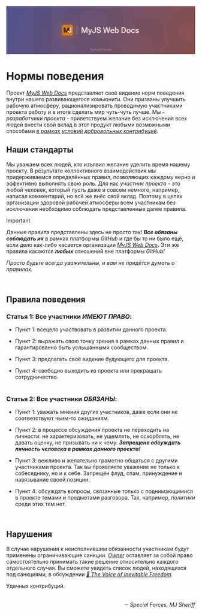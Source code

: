 <div>
    <img src='./static/img/specialForces.png'>
</div>

# Нормы поведения

Проект [_MyJS Web Docs_](https://github.com/mjdocs/myJS) представляет своё видение норм поведения
внутри нашего развивающегося комьюнити. Они призваны улучшить рабочую атмосферу, рационализировать
проводимую участниками проекта работу и в итоге сделать мир чуть-чуть лучше. Мы - _разработчики
проекта_ - приветствуем желание без исключения всех людей внести свой вклад в этот продукт любыми
возможными способами [_в рамках условий добровольных контрибуций_](/CONTRIBUTING.md).

## Наши стандарты

Мы уважаем всех людей, кто изъявил желание уделить время нашему проекту. В результате коллективного
взаимодействия мы придерживаемся определённых правил, позволяющих каждому верно и эффективно
выполнять свою роль. Для нас _участник проекта_ - это любой человек, который пусть даже и совсем
немного, например, написал комментарий, но всё же внёс свой вклад. Поэтому в целях организации
здоровой рабочей атмосферы всем участникам без исключения необходимо соблюдать представленные далее
правила.

> [!IMPORTANT]  
> Данные правила представлены здесь не просто так! **_Все обязаны соблюдать их_** в рамках платформы
> _GitHub_ и где бы то ни было ещё, если дело как-либо касается организации
> [_MyJS Web Docs_](https://github.com/mjdocs/myJS). Эти же правила касаются **_любых_** отношений
> вне платформы _GitHub!_
>
> _Просто будьте всегда уважительны, и вам не придётся думать о правилах._

<br>

## Правила поведения

### Статья 1: Все участники _ИМЕЮТ ПРАВО_:

-   Пункт 1: всецело участвовать в развитии данного проекта.

-   Пункт 2: выражать свою точку зрения в рамках данных правил и гарантированно быть услышанными
    сообществом.

-   Пункт 3: предлагать своё видение будующего для проекта.

-   Пункт 4: свободно выходить из проекта или прекращать сотрудничество.

#

### Статья 2: Все участники _ОБЯЗАНЫ_:

-   Пункт 1: уважать мнения других участников, даже если они не соответствуют чьим-то ожиданиям.

-   Пункт 2: в процессе обсуждения проекта не переходить на личности: не характеризовать, не
    ущемлять, не оскорблять, не давать оценку, не призывать ни к чему. **_Запрещено обсуждать
    личность человека в рамках данного проекта!_**

-   Пункт 3: вежливо и желательно грамотно общаться с другими участниками проекта. Так вы проявляете
    уважение не только к собеседнику, но и к себе. Запрещён флуд, спам, принуждение и навязывание
    своей позиции.

-   Пункт 4: обсуждать вопросы, связанные только с поднимающимися в проекте темами и предметами
    разговора. Так, например, _политики_ среди этих тем нет.

<br>

## Нарушения

В случае нарушения к неисполнившим обязанности участникам будут применены ограничивающие санкции.
[_Owner_](https://github.com/denlove) оставляет за собой право самостоятельно принимать такие
решение относительно каждого отдельного случая. Вы сможете увидеть список людей, находящихся под
санкциями, в обсуждении
[_🗽 The Voice of Inevitable Freedom_](https://github.com/orgs/mjdocs/discussions/36).

Удачных контрибуций.

<br>

<div align='right'><i>－ Special Forces, MJ Sheriff</i></div>
